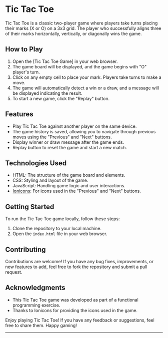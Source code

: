 # Tic Tac Toe

Tic Tac Toe is a classic two-player game where players take turns placing their marks (X or O) on a 3x3 grid. The player who successfully aligns three of their marks horizontally, vertically, or diagonally wins the game.

## How to Play

1. Open the [Tic Tac Toe Game] in your web browser.
2. The game board will be displayed, and the game begins with "O" player's turn.
3. Click on any empty cell to place your mark. Players take turns to make a move.
4. The game will automatically detect a win or a draw, and a message will be displayed indicating the result.
5. To start a new game, click the "Replay" button.

## Features

- Play Tic Tac Toe against another player on the same device.
- The game history is saved, allowing you to navigate through previous moves using the "Previous" and "Next" buttons.
- Display winner or draw message after the game ends.
- Replay button to reset the game and start a new match.

## Technologies Used

- HTML: The structure of the game board and elements.
- CSS: Styling and layout of the game.
- JavaScript: Handling game logic and user interactions.
- [Ionicons](https://ionicons.com/): For icons used in the "Previous" and "Next" buttons.

## Getting Started

To run the Tic Tac Toe game locally, follow these steps:

1. Clone the repository to your local machine.
2. Open the `index.html` file in your web browser.

## Contributing

Contributions are welcome! If you have any bug fixes, improvements, or new features to add, feel free to fork the repository and submit a pull request.


## Acknowledgments

- This Tic Tac Toe game was developed as part of a functional programming exercise.
- Thanks to Ionicons for providing the icons used in the game.

Enjoy playing Tic Tac Toe! If you have any feedback or suggestions, feel free to share them. Happy gaming!

---
